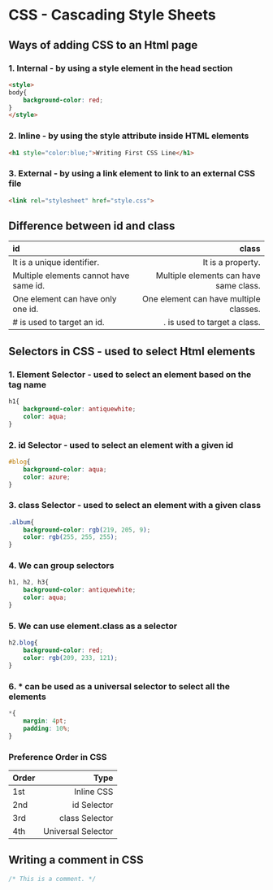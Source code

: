 # CSS - Cascading Style Sheets
## Ways of adding CSS to an Html page
### 1. Internal - by using a style element in the head section
```html
<style>
body{
    background-color: red;
}
</style>
```
### 2. Inline - by using the style attribute inside HTML elements
```html
<h1 style="color:blue;">Writing First CSS Line</h1>
```
### 3. External - by using a link element to link to an external CSS file
```html
<link rel="stylesheet" href="style.css">
```
## Difference between id and class
|id|class|
| :---|---: |
|It is a unique identifier.|It is a property.|
|Multiple elements cannot have same id.|Multiple elements can have same class.|
|One element can have only one id.|One element can have multiple classes.|
|# is used to target an id.|. is used to target a class.|
## Selectors in CSS - used to select Html elements
### 1. Element Selector - used to select an element based on the tag name
```css
h1{
    background-color: antiquewhite;
    color: aqua;
}
```
### 2. id Selector - used to select an element with a given id
```css
#blog{
    background-color: aqua;
    color: azure;
}
```
### 3. class Selector - used to select an element with a given class
```css
.album{
    background-color: rgb(219, 205, 9);
    color: rgb(255, 255, 255);
}
```
### 4. We can group selectors 
```css
h1, h2, h3{
    background-color: antiquewhite;
    color: aqua;
}
```
### 5. We can use element.class as a selector
```css
h2.blog{
    background-color: red;
    color: rgb(209, 233, 121);
}
```
### 6. * can be used as a universal selector to select all the elements
```css
*{
    margin: 4pt;
    padding: 10%;
}
```
### Preference Order in CSS
|Order|Type|
|:--|--:|
|1st|Inline CSS|
|2nd|id Selector|
|3rd|class Selector|
|4th|Universal Selector|
## Writing a comment in CSS
```css
/* This is a comment. */
```